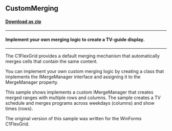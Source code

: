 ## CustomMerging
#### [Download as zip](https://grapecity.github.io/DownGit/#/home?url=https://github.com/GrapeCity/ComponentOne-WPF-Samples/tree/master/NET_4.5.2/C1.WPF.FlexGrid/CS/CustomMerging)
____
#### Implement your own merging logic to create a TV-guide display.
____
The C1FlexGrid provides a default merging mechanism that automatically
merges cells that contain the same content.

You can implement your own custom merging logic by creating a class
that implements the IMergeManager interface and assigning it to the
MergeManager property.

This sample shows implements a custom IMergeManager that creates merged
ranges with multiple rows and columns. The sample creates a TV schedule 
and merges programs across weekdays (columns) and show times (rows).

The original version of this sample was written for the WinForms C1FlexGrid.

